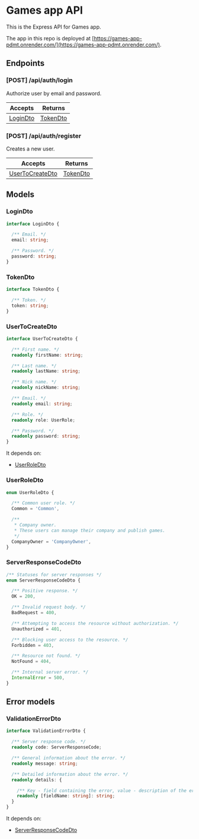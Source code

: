 # Games app API

This is the Express API for Games app.

The app in this repo is deployed at [https://games-app-pdmt.onrender.com/](https://games-app-pdmt.onrender.com/).

## Endpoints

### [POST] /api/auth/login

Authorize user by email and password.

| Accepts    | Returns   |
| :--------: | :-------: |
| [LoginDto](#logindto) | [TokenDto](#tokendto) |

### [POST] /api/auth/register

Creates a new user.

| Accepts    | Returns   |
| :--------: | :-------: |
| [UserToCreateDto](#usertocreatedto) | [TokenDto](#tokendto) |

## Models

### LoginDto

```ts
interface LoginDto {

  /** Email. */
  email: string;

  /** Password. */
  password: string;
}
```

### TokenDto

```ts
interface TokenDto {

  /** Token. */
  token: string;
}
```

### UserToCreateDto

```ts
interface UserToCreateDto {

  /** First name. */
  readonly firstName: string;

  /** Last name. */
  readonly lastName: string;

  /** Nick name. */
  readonly nickName: string;

  /** Email. */
  readonly email: string;

  /** Role. */
  readonly role: UserRole;

  /** Password. */
  readonly password: string;
}
```

It depends on:

- [UserRoleDto](#userroledto)

### UserRoleDto

```ts
enum UserRoleDto {

  /** Common user role. */
  Common = 'Common',

  /** 
   * Company owner. 
   * These users can manage their company and publish games. 
   */
  CompanyOwner = 'CompanyOwner',
} 
```

### ServerResponseCodeDto

```ts
/** Statuses for server responses */
enum ServerResponseCodeDto {

  /** Positive response. */
  OK = 200,

  /** Invalid request body. */
  BadRequest = 400,

  /** Attempting to access the resource without authorization. */
  Unauthorized = 401,

  /** Blocking user access to the resource. */
  Forbidden = 403,

  /** Resource not found. */
  NotFound = 404,

  /** Internal server error. */
  InternalError = 500,
}
```

## Error models

### ValidationErrorDto

```ts
interface ValidationErrorDto {

  /** Server response code. */
  readonly code: ServerResponseCode;

  /** General information about the error. */
  readonly message: string;

  /** Detailed information about the error. */
  readonly details: {

    /** Key - field containing the error, value - description of the error. */
    readonly [fieldName: string]: string;
  }
}
```

It depends on:

- [ServerResponseCodeDto](#serverresponsecodedto)
